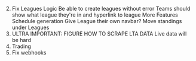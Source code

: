 2. Fix Leagues Logic
    Be able to create leagues without error 
    Teams should show what league they're in and hyperlink to league
    More Features
    Schedule generation
    Give League their own navbar? Move standings under Leagues
5. ULTRA IMPORTANT: FIGURE HOW TO SCRAPE LTA DATA
    Live data will be hard
6. Trading
7. Fix webhooks
